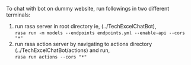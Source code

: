 To chat with bot on dummy website, run followings in two different terminals:  
1. run rasa server in root directory ie, (../TechExcelChatBot),  
 `rasa run -m models --endpoints endpoints.yml --enable-api --cors "*"`
2. run rasa action server by navigating to actions directory (../TechExcelChatBot/actions) and run,   
`rasa run actions --cors "*"` 